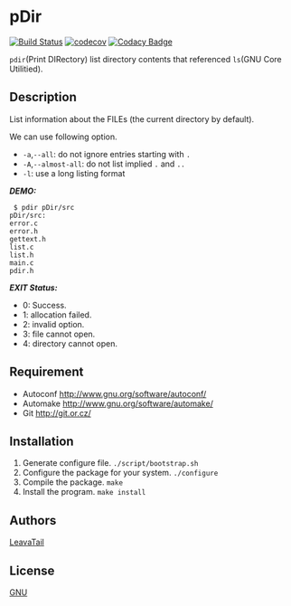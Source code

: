 # pDir
[![Build Status](https://travis-ci.org/LeavaTail/pDir.svg?branch=master)](https://travis-ci.org/LeavaTail/pHex)
[![codecov](https://codecov.io/gh/LeavaTail/pHex/branch/master/graph/badge.svg)](https://codecov.io/gh/LeavaTail/pHex)
[![Codacy Badge](https://api.codacy.com/project/badge/Grade/d2ed5007af074c9a815b468551e137fa)](https://app.codacy.com/app/LeavaTail/pDir?utm_source=github.com&utm_medium=referral&utm_content=LeavaTail/pDir&utm_campaign=Badge_Grade_Dashboard)

`pdir`(Print DIRectory) list directory contents that referenced `ls`(GNU Core Utilitied).

## Description
List information about the FILEs (the current directory by default).

We can use following option.
 * `-a`,`--all`: do not ignore entries starting with `.`
 * `-A`,`--almost-all`: do not list implied `.` and `..`
 * `-l`: use a long listing format

***DEMO:***
```
 $ pdir pDir/src
pDir/src:
error.c
error.h
gettext.h
list.c
list.h
main.c
pdir.h
```

***EXIT Status:***
 * 0: Success.
 * 1: allocation failed.
 * 2: invalid option.
 * 3: file cannot open.
 * 4: directory cannot open.


## Requirement

- Autoconf  <http://www.gnu.org/software/autoconf/>
- Automake  <http://www.gnu.org/software/automake/>
- Git       <http://git.or.cz/>

## Installation

1. Generate configure file. `./script/bootstrap.sh`
2. Configure the package for your system. `./configure`
3. Compile the package. `make`
4. Install the program. `make install`

## Authors

[LeavaTail](https://github.com/LeavaTail)

## License

[GNU](./COPYING)
